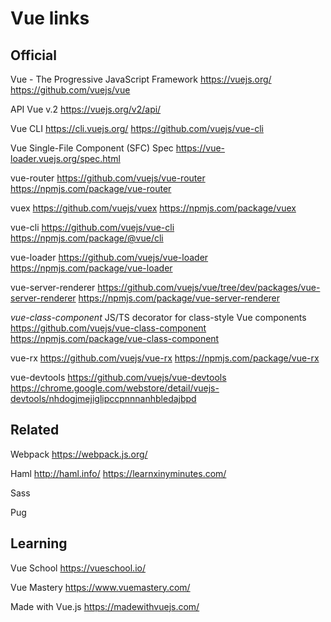 # Vue links## OfficialVue - The Progressive JavaScript Frameworkhttps://vuejs.org/https://github.com/vuejs/vueAPI Vue v.2https://vuejs.org/v2/api/Vue CLIhttps://cli.vuejs.org/https://github.com/vuejs/vue-cliVue Single-File Component (SFC) Spechttps://vue-loader.vuejs.org/spec.htmlvue-routerhttps://github.com/vuejs/vue-routerhttps://npmjs.com/package/vue-routervuexhttps://github.com/vuejs/vuexhttps://npmjs.com/package/vuexvue-clihttps://github.com/vuejs/vue-clihttps://npmjs.com/package/@vue/clivue-loaderhttps://github.com/vuejs/vue-loaderhttps://npmjs.com/package/vue-loadervue-server-rendererhttps://github.com/vuejs/vue/tree/dev/packages/vue-server-rendererhttps://npmjs.com/package/vue-server-renderer*vue-class-component*JS/TS decorator for class-style Vue componentshttps://github.com/vuejs/vue-class-componenthttps://npmjs.com/package/vue-class-componentvue-rxhttps://github.com/vuejs/vue-rxhttps://npmjs.com/package/vue-rxvue-devtoolshttps://github.com/vuejs/vue-devtoolshttps://chrome.google.com/webstore/detail/vuejs-devtools/nhdogjmejiglipccpnnnanhbledajbpd## RelatedWebpackhttps://webpack.js.org/Hamlhttp://haml.info/https://learnxinyminutes.com/SassPug## LearningVue Schoolhttps://vueschool.io/Vue Masteryhttps://www.vuemastery.com/Made with Vue.jshttps://madewithvuejs.com/